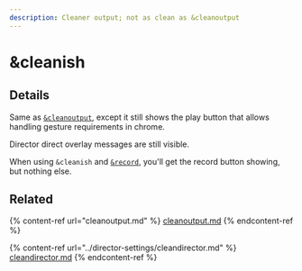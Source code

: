```yaml
---
description: Cleaner output; not as clean as &cleanoutput
---
```


# \&cleanish

## Details

Same as [`&cleanoutput`](cleanoutput.md), except it still shows the play button that allows handling gesture requirements in chrome.

Director direct overlay messages are still visible.

When using `&cleanish` and [`&record`](../source-settings/and-record.md), you'll get the record button showing, but nothing else.

## Related

{% content-ref url="cleanoutput.md" %}
[cleanoutput.md](cleanoutput.md)
{% endcontent-ref %}

{% content-ref url="../director-settings/cleandirector.md" %}
[cleandirector.md](../director-settings/cleandirector.md)
{% endcontent-ref %}
